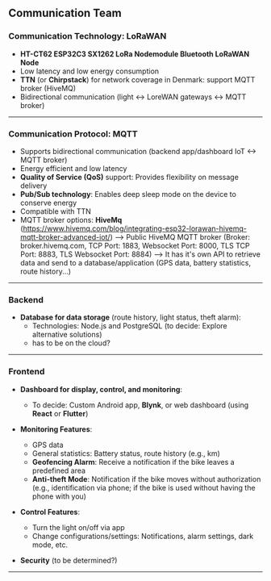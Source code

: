 ## Communication Team

### Communication Technology: LoRaWAN

- **HT-CT62 ESP32C3 SX1262 LoRa Nodemodule Bluetooth LoRaWAN Node**
- Low latency and low energy consumption
- **TTN** (or **Chirpstack**) for network coverage in Denmark: support MQTT broker (HiveMQ)
- Bidirectional communication (light <-> LoreWAN gateways <-> MQTT broker)

---

### Communication Protocol: MQTT

- Supports bidirectional communication (backend app/dashboard IoT <-> MQTT broker)
- Energy efficient and low latency
- **Quality of Service (QoS)** support: Provides flexibility on message delivery
- **Pub/Sub technology**: Enables deep sleep mode on the device to conserve energy
- Compatible with TTN
- MQTT broker options: **HiveMq** (https://www.hivemq.com/blog/integrating-esp32-lorawan-hivemq-mqtt-broker-advanced-iot/) 
  --> Public HiveMQ MQTT broker (Broker: broker.hivemq.com, TCP Port: 1883, Websocket Port: 8000, TLS TCP Port: 8883, TLS Websocket Port: 8884)
  --> It has it's own API to retrieve data and send to a database/application (GPS data, battery statistics, route history...)
---

### Backend

- **Database for data storage** (route history, light status, theft alarm): 
  - Technologies: Node.js and PostgreSQL (to decide: Explore alternative solutions)
  - has to be on the cloud?
---

### Frontend

- **Dashboard for display, control, and monitoring**: 
  - To decide: Custom Android app, **Blynk**, or web dashboard (using **React** or **Flutter**)
  
- **Monitoring Features**:
  - GPS data
  - General statistics: Battery status, route history (e.g., km)
  - **Geofencing Alarm**: Receive a notification if the bike leaves a predefined area
  - **Anti-theft Mode**: Notification if the bike moves without authorization (e.g., identification via phone; if the bike is used without having the phone with you)

- **Control Features**:
  - Turn the light on/off via app
  - Change configurations/settings: Notifications, alarm settings, dark mode, etc.

- **Security** (to be determined?)

---
